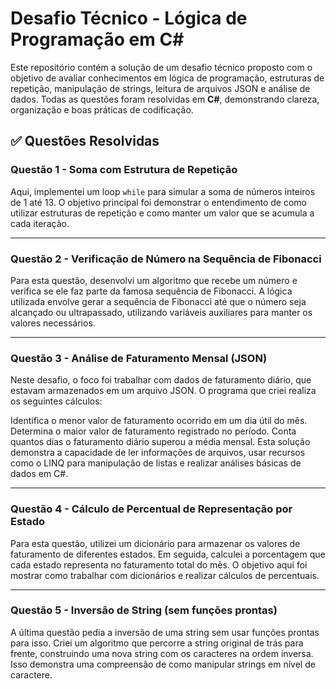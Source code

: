 # Desafio Técnico - Lógica de Programação em C#

Este repositório contém a solução de um desafio técnico proposto com o objetivo de avaliar conhecimentos em lógica de programação, estruturas de repetição, manipulação de strings, leitura de arquivos JSON e análise de dados. Todas as questões foram resolvidas em **C#**, demonstrando clareza, organização e boas práticas de codificação.

## ✅ Questões Resolvidas

### Questão 1 - Soma com Estrutura de Repetição

Aqui, implementei um loop `while` para simular a soma de números inteiros de 1 até 13. O objetivo principal foi demonstrar o entendimento de como utilizar estruturas de repetição e como manter um valor que se acumula a cada iteração.


---

### Questão 2 - Verificação de Número na Sequência de Fibonacci

Para esta questão, desenvolvi um algoritmo que recebe um número e verifica se ele faz parte da famosa sequência de Fibonacci. A lógica utilizada envolve gerar a sequência de Fibonacci até que o número seja alcançado ou ultrapassado, utilizando variáveis auxiliares para manter os valores necessários.

---

### Questão 3 - Análise de Faturamento Mensal (JSON)

Neste desafio, o foco foi trabalhar com dados de faturamento diário, que estavam armazenados em um arquivo JSON. O programa que criei realiza os seguintes cálculos:

Identifica o menor valor de faturamento ocorrido em um dia útil do mês.
Determina o maior valor de faturamento registrado no período.
Conta quantos dias o faturamento diário superou a média mensal.
Esta solução demonstra a capacidade de ler informações de arquivos, usar recursos como o LINQ para manipulação de listas e realizar análises básicas de dados em C#.

---

### Questão 4 - Cálculo de Percentual de Representação por Estado

Para esta questão, utilizei um dicionário para armazenar os valores de faturamento de diferentes estados. Em seguida, calculei a porcentagem que cada estado representa no faturamento total do mês. O objetivo aqui foi mostrar como trabalhar com dicionários e realizar cálculos de percentuais.

---

### Questão 5 - Inversão de String (sem funções prontas)

A última questão pedia a inversão de uma string sem usar funções prontas para isso. Criei um algoritmo que percorre a string original de trás para frente, construindo uma nova string com os caracteres na ordem inversa. Isso demonstra uma compreensão de como manipular strings em nível de caractere.
